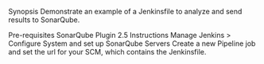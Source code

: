 Synopsis
Demonstrate an example of a Jenkinsfile to analyze and send results to SonarQube.

Pre-requisites
SonarQube Plugin 2.5
Instructions
Manage Jenkins > Configure System and set up SonarQube Servers
Create a new Pipeline job and set the url for your SCM, which contains the Jenkinsfile.
